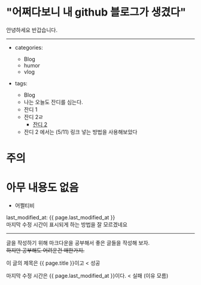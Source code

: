 # "어쩌다보니 내 github 블로그가 생겼다"

  안녕하세요 반갑습니다. 
- - -

+ categories:

  - Blog
  - humor
  - vlog

+ tags:

  - Blog
  - 나는 오늘도 잔디를 심는다.
  - 잔디 1
  - 잔디 2ㄹ
    - [잔디 2](잔디-2)
  - 잔디 2 에서는 (5/11) 링크 넣는 방법을 사용해보았다

# 주의

# 아무 내용도 없음
 
+ 어쩔티비<br>


last_modified_at: {{ page.last_modified_at }}
<br>마지막 수정 시간이 표시되게 하는 방법을 잘 모르겠네요

- - -

글을 작성하기 위해 마크다운을 공부해서 
좋은 글들을 작성해 보자.<br>
~~하지만 공부해도 어려운건 매한가지.~~

이 글의 제목은 {{ page.title }}이고 < 성공

마지막 수정 시간은 {{ page.last_modified_at }}이다. < 실패 (이유 모름)
